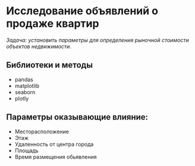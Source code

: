 # Исследование объявлений о продаже квартир

*Задача: установить параметры для определения рыночной стоимости объектов недвижимости.* 

## Библиотеки и методы
* pandas
* matplotlib
* seaborn
* plotly

## Параметры оказывающие влияние:
* Месторасположение
* Этаж
* Удаленность от центра города
* Площадь
* Время размещения обьявления